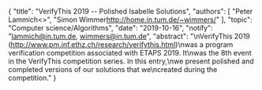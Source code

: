 {
    "title": "VerifyThis 2019 -- Polished Isabelle Solutions",
    "authors": [
        "Peter Lammich<>",
        "Simon Wimmer<http://home.in.tum.de/~wimmers/>"
    ],
    "topic": "Computer science/Algorithms",
    "date": "2019-10-16",
    "notify": "lammich@in.tum.de, wimmers@in.tum.de",
    "abstract": "\nVerifyThis 2019 (http://www.pm.inf.ethz.ch/research/verifythis.html)\nwas a program verification competition associated with ETAPS 2019. It\nwas the 8th event in the VerifyThis competition series. In this entry,\nwe present polished and completed versions of our solutions that we\ncreated during the competition."
}